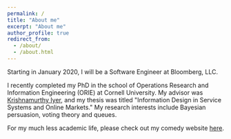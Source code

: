 ```yaml
---
permalink: /
title: "About me"
excerpt: "About me"
author_profile: true
redirect_from:
  - /about/
  - /about.html
---
```

Starting in January 2020, I will be a Software Engineer at Bloomberg, LLC.  

I recently completed my PhD in the school of Operations Research and Information Engineering (ORIE) at Cornell University.  My advisor was [Krishnamurthy Iyer](https://people.orie.cornell.edu/kriyer/), and my thesis was titled "Information Design in Service Systems and Online Markets."   My research interests include Bayesian persuasion, voting theory and queues.

For my much less academic life, please check out my comedy website [here](https://www.davelingenbrink.com).
